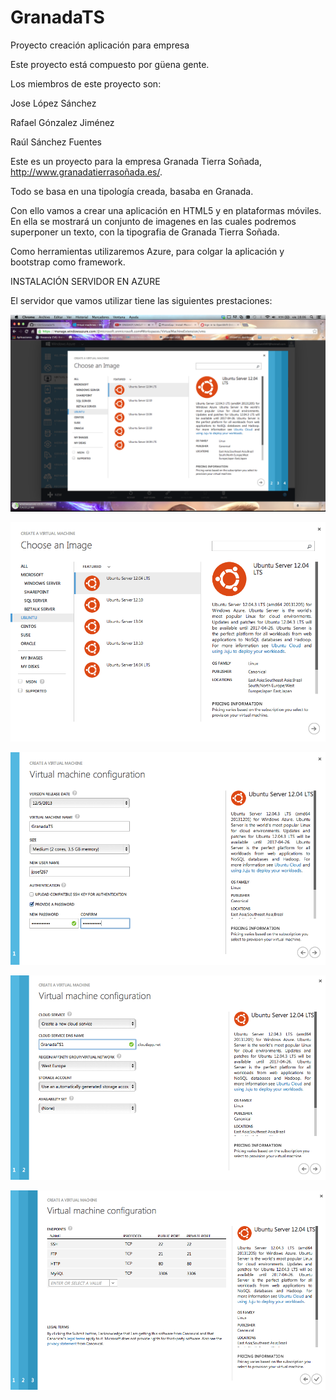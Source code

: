 GranadaTS
=========

Proyecto creación aplicación para empresa

Este proyecto está compuesto por güena gente.

Los miembros de este proyecto son:


Jose López Sánchez

Rafael Gónzalez Jiménez

Raúl Sánchez Fuentes


Este es un proyecto para la empresa Granada Tierra Soñada, http://www.granadatierrasoñada.es/.

Todo se basa en una tipología creada, basaba en Granada.

Con ello vamos a crear una aplicación en HTML5 y en plataformas móviles. En ella se mostrará un conjunto de imagenes en las cuales podremos superponer un texto, con la tipografia de Granada Tierra Soñada.

Como herramientas utilizaremos Azure, para colgar la aplicación y bootstrap como framework.


INSTALACIÓN SERVIDOR EN AZURE

El servidor que vamos utilizar tiene las siguientes prestaciones:

![IV](https://github.com/IV-GII/GranadaTS/blob/master/Capturas%20Azure/Captura%20de%20pantalla%202014-01-24%20a%20la%28s%29%2018.06.22.png)

![IV](https://github.com/IV-GII/GranadaTS/blob/master/Capturas%20Azure/Captura%20de%20pantalla%202014-01-24%20a%20la%28s%29%2018.06.30.png)

![IV](https://github.com/IV-GII/GranadaTS/blob/master/Capturas%20Azure/Captura%20de%20pantalla%202014-01-24%20a%20la%28s%29%2018.07.02.png)

![IV](https://github.com/IV-GII/GranadaTS/blob/master/Capturas%20Azure/Captura%20de%20pantalla%202014-01-24%20a%20la%28s%29%2018.07.14.png)

![IV](https://github.com/IV-GII/GranadaTS/blob/master/Capturas%20Azure/Captura%20de%20pantalla%202014-01-24%20a%20la%28s%29%2018.07.35.png)

